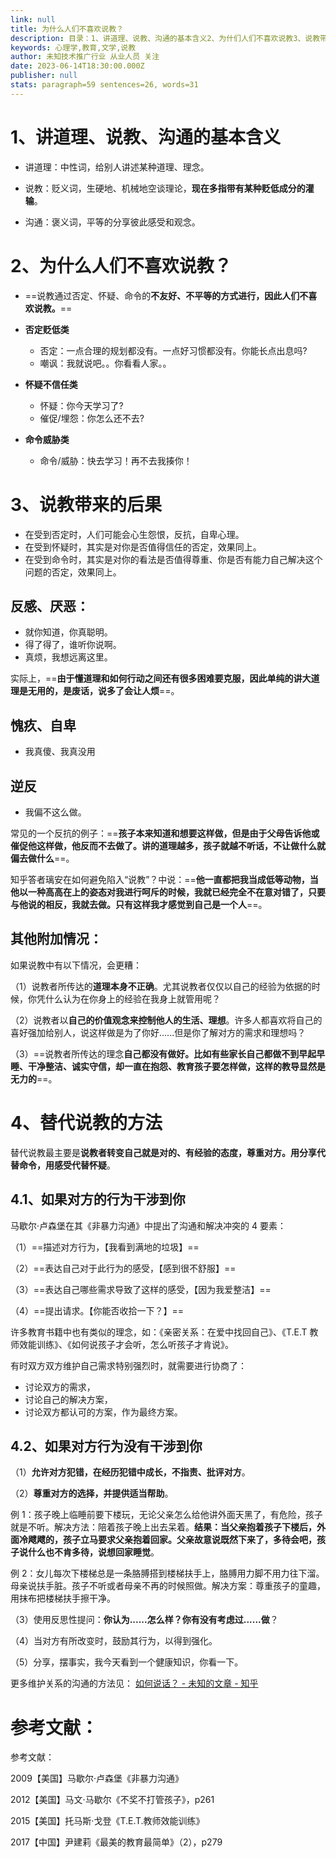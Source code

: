 ```yaml
---
link: null
title: 为什么人们不喜欢说教？
description: 目录：1、讲道理、说教、沟通的基本含义2、为什们人们不喜欢说教3、说教带来的后果4、替代说教的方法参考…
keywords: 心理学,教育,文学,说教
author: 未知​技术推广行业 从业人员​ 关注
date: 2023-06-14T18:30:00.000Z
publisher: null
stats: paragraph=59 sentences=26, words=31
---
```


# 1、讲道理、说教、沟通的基本含义

- 讲道理：中性词，给别人讲述某种道理、理念。

- 说教：贬义词，生硬地、机械地空谈理论，**现在多指带有某种贬低成分的灌输**。

- 沟通：褒义词，平等的分享彼此感受和观念。

# 2、为什么人们不喜欢说教？

- ==说教通过否定、怀疑、命令的**不友好、不平等的方式进行，因此人们不喜欢说教。**==

- **否定贬低类**

  - 否定：一点合理的规划都没有。一点好习惯都没有。你能长点出息吗?
  - 嘲讽：我就说吧。。你看看人家。。

- **怀疑不信任类**

  - 怀疑：你今天学习了?
  - 催促/埋怨：你怎么还不去?

- **命令威胁类**
  - 命令/威胁：快去学习！再不去我揍你！

# 3、说教带来的后果

- 在受到否定时，人们可能会心生怨恨，反抗，自卑心理。
- 在受到怀疑时，其实是对你是否值得信任的否定，效果同上。
- 在受到命令时，其实是对你的看法是否值得尊重、你是否有能力自己解决这个问题的否定，效果同上。

## **反感、厌恶：**

- 就你知道，你真聪明。
- 得了得了，谁听你说啊。
- 真烦，我想远离这里。

实际上，==**由于懂道理和如何行动之间还有很多困难要克服，因此单纯的讲大道理是无用的，是废话，说多了会让人烦**==。

## **愧疚、自卑**

- 我真傻、我真没用

## **逆反**

- 我偏不这么做。

常见的一个反抗的例子：==**孩子本来知道和想要这样做，但是由于父母告诉他或催促他这样做，他反而不去做了。讲的道理越多，孩子就越不听话，不让做什么就偏去做什么**==。

知乎答者璃安在如何避免陷入“说教”？中说：==**他一直都把我当成低等动物，当他以一种高高在上的姿态对我进行呵斥的时候，我就已经完全不在意对错了，只要与他说的相反，我就去做。只有这样我才感觉到自己是一个人**==。

## **其他附加情况：**

如果说教中有以下情况，会更糟：

（1）说教者所传达的**道理本身不正确**。尤其说教者仅仅以自己的经验为依据的时候，你凭什么认为在你身上的经验在我身上就管用呢？

（2）说教者以**自己的价值观念来控制他人的生活、理想**。许多人都喜欢将自己的喜好强加给别人，说这样做是为了你好......但是你了解对方的需求和理想吗？

（3）==说教者所传达的理念**自己都没有做好。比如有些家长自己都做不到早起早睡、干净整洁、诚实守信，却一直在抱怨、教育孩子要怎样做，这样的教导显然是无力的**==。

# 4、替代说教的方法

替代说教最主要是**说教者转变自己就是对的、有经验的态度，尊重对方。用分享代替命令，用感受代替怀疑**。

## 4.1、如果对方的行为干涉到你

马歇尔·卢森堡在其《非暴力沟通》中提出了沟通和解决冲突的 4 要素：

（1）==描述对方行为，【我看到满地的垃圾】==

（2）==表达自己对于此行为的感受，【感到很不舒服】==

（3）==表达自己哪些需求导致了这样的感受，【因为我爱整洁】==

（4）==提出请求。【你能否收拾一下？】==

许多教育书籍中也有类似的理念，如：《亲密关系：在爱中找回自己》、《T.E.T 教师效能训练》、《如何说孩子才会听，怎么听孩子才肯说》。

有时双方双方维护自己需求特别强烈时，就需要进行协商了：

- 讨论双方的需求，
- 讨论自己的解决方案，
- 讨论双方都认可的方案，作为最终方案。

## 4.2、如果对方行为没有干涉到你

（1）**允许对方犯错，在经历犯错中成长，不指责、批评对方**。

（2）**尊重对方的选择，并提供适当帮助**。

例 1：孩子晚上临睡前要下楼玩，无论父亲怎么给他讲外面天黑了，有危险，孩子就是不听。解决方法：陪着孩子晚上出去呆着。**结果：当父亲抱着孩子下楼后，外面冷飕飕的，孩子立马要求父亲抱着回家。父亲故意说既然下来了，多待会吧，孩子说什么也不肯多待，说想回家睡觉**。

例 2：女儿每次下楼梯总是一条胳膊搭到楼梯扶手上，胳膊用力脚不用力往下溜。母亲说扶手脏。孩子不听或者母亲不再的时候照做。解决方案：尊重孩子的童趣，用抹布把楼梯扶手擦干净。

（3）使用反思性提问：**你认为......怎么样？你有没有考虑过......做**？

（4）当对方有所改变时，鼓励其行为，以得到强化。

（5）分享，摆事实，我今天看到一个健康知识，你看一下。

更多维护关系的沟通的方法见： [如何说话？ - 未知的文章 - 知乎](https://zhuanlan.zhihu.com/p/81661972)

# **参考文献：**

参考文献：

2009【美国】马歇尔·卢森堡《非暴力沟通》

2012【美国】马文·马歇尔《不奖不打管孩子》，p261

2015【美国】托马斯·戈登《T.E.T.教师效能训练》

2017【中国】尹建莉《最美的教育最简单》（2），p279
